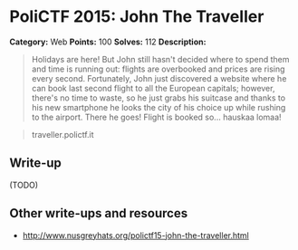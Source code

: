 # PoliCTF 2015: John The Traveller

**Category:** Web
**Points:** 100
**Solves:** 112
**Description:**

> Holidays are here! But John still hasn't decided where to spend them and time is running out: flights are overbooked and prices are rising every second. Fortunately, John just discovered a website where he can book last second flight to all the European capitals; however, there's no time to waste, so he just grabs his suitcase and thanks to his new smartphone he looks the city of his choice up while rushing to the airport. There he goes! Flight is booked so... hauskaa lomaa!

> traveller.polictf.it

## Write-up

(TODO)

## Other write-ups and resources

* <http://www.nusgreyhats.org/polictf15-john-the-traveller.html>
